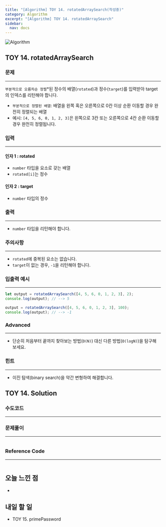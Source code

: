 ```yaml
---
title: "[Algorithm] TOY 14. rotatedArraySearch(작성중)"
category: Algorithm
excerpt: "[Algorithm] TOY 14. rotatedArraySearch"
sidebar:
  nav: docs
---
```


![Algorithm](https://user-images.githubusercontent.com/83164003/131701318-f0ff36c4-1fcc-4f21-b978-18a9d8ec3386.jpg)
## TOY 14. rotatedArraySearch
### 문제
---
`부분적으로 오름차순 정렬`*된 정수의 배열(`rotated`)과 정수(`target`)를 입력받아 target의 인덱스를 리턴해야 합니다.
- `부분적으로 정렬된 배열`: 배열을 왼쪽 혹은 오른쪽으로 0칸 이상 순환 이동할 경우 완전히 정렬되는 배열
- 예시: `[4, 5, 6, 0, 1, 2, 3]`은 왼쪽으로 3칸 또는 오른쪽으로 4칸 순환 이동할 경우 완전히 정렬됩니다.


### 입력
---
#### 인자 1 : rotated
- `number` 타입을 요소로 갖는 배열
- `rotated[i]`는 정수

#### 인자 2 : target
- `number` 타입의 정수

### 출력
---
- `number` 타입을 리턴해야 합니다.

### 주의사항
---
- `rotated`에 중복된 요소는 없습니다.
- `target`이 없는 경우, `-1`을 리턴해야 합니다.

### 입출력 예시
---
```javascript
let output = rotatedArraySearch([4, 5, 6, 0, 1, 2, 3], 2);
console.log(output); // --> 5

output = rotatedArraySearch([4, 5, 6, 0, 1, 2, 3], 100);
console.log(output); // --> -1
```

### Advanced
---

- 단순히 처음부터 끝까지 찾아보는 방법(`O(N)`) 대신 다른 방법(`O(logN)`)을 탐구해 보세요.

### 힌트
---

- 이진 탐색(binary search)을 약간 변형하여 해결합니다.

## TOY 14. Solution
### 수도코드
---

### 문제풀이
---
```javascript 

```
### Reference Code
---
```javascript

```
## 오늘 느낀 점
- 
	
	
## 내일 할 일
- TOY 15. primePassword
